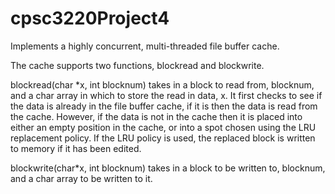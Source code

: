 # cpsc3220Project4
Implements a highly concurrent, multi-threaded file buffer cache.

The cache supports two functions, blockread and blockwrite.

blockread(char \*x, int blocknum) takes in a block to read from, blocknum, and
a char array in which to store the read in data, x. It first checks to see if
the data is already in the file buffer cache, if it is then the data is read
from the cache. However, if the data is not in the cache then it is placed into
either an empty position in the cache, or into a spot chosen using the LRU
replacement policy. If the LRU policy is used, the replaced block is written to
memory if it has been edited.


blockwrite(char\*x, int blocknum) takes in a block to be written to, blocknum,
and a char array to be written to it.
